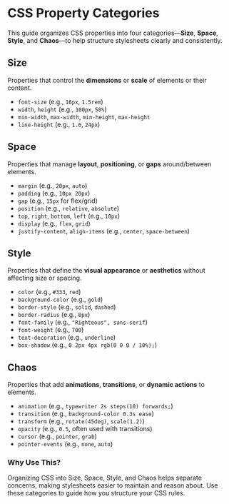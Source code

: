 # CSS Property Categories

This guide organizes CSS properties into four categories—**Size**, **Space**, **Style**, and **Chaos**—to help structure stylesheets clearly and consistently.

## Size

Properties that control the **dimensions** or **scale** of elements or their content.

- `font-size` (e.g., `16px`, `1.5rem`)
- `width`, `height` (e.g., `100px`, `50%`)
- `min-width`, `max-width`, `min-height`, `max-height`
- `line-height` (e.g., `1.6`, `24px`)

## Space

Properties that manage **layout**, **positioning**, or **gaps** around/between elements.

- `margin` (e.g., `20px`, `auto`)
- `padding` (e.g., `10px 20px`)
- `gap` (e.g., `15px` for flex/grid)
- `position` (e.g., `relative`, `absolute`)
- `top`, `right`, `bottom`, `left` (e.g., `10px`)
- `display` (e.g., `flex`, `grid`)
- `justify-content`, `align-items` (e.g., `center`, `space-between`)

## Style

Properties that define the **visual appearance** or **aesthetics** without affecting size or spacing.

- `color` (e.g., `#333`, `red`)
- `background-color` (e.g., `gold`)
- `border-style` (e.g., `solid`, `dashed`)
- `border-radius` (e.g., `8px`)
- `font-family` (e.g., `"Righteous", sans-serif`)
- `font-weight` (e.g., `700`)
- `text-decoration` (e.g., `underline`)
- `box-shadow` (e.g., `0 2px 4px rgb(0 0 0 / 10%);`)

## Chaos

Properties that add **animations**, **transitions**, or **dynamic actions** to elements.

- `animation` (e.g., `typewriter 2s steps(10) forwards;`)
- `transition` (e.g., `background-color 0.3s ease`)
- `transform` (e.g., `rotate(45deg)`, `scale(1.2)`)
- `opacity` (e.g., `0.5`, often used with transitions)
- `cursor` (e.g., `pointer`, `grab`)
- `pointer-events` (e.g., `none`, `auto`)

### Why Use This?

Organizing CSS into Size, Space, Style, and Chaos helps separate concerns, making stylesheets easier to maintain and reason about. Use these categories to guide how you structure your CSS rules.
